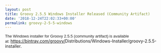 ```yaml
---
layout: post
title: Groovy 2.5.5 Windows Installer Released (Community Artifact)
date: '2018-12-24T22:02:33+00:00'
permalink: groovy-2-5-5-windows
---
```

<span style="color: #222222; font-family: Arial, Helvetica, sans-serif; font-size: small;">The Windows installer for Groovy 2.5.5 (community artifact) is available at:&nbsp;</span><a href="https://bintray.com/groovy/Distributions/Windows-Installer/groovy-2.5.5-installer" target="_blank" data-saferedirecturl="https://www.google.com/url?q=https://bintray.com/groovy/Distributions/Windows-Installer/groovy-2.5.5-installer&amp;source=gmail&amp;ust=1545775073631000&amp;usg=AFQjCNFpY0kyRs3qyemjXf3GWmXL84SfRw" style="color: #1155cc; font-family: Arial, Helvetica, sans-serif; font-size: small;">https://bintray.com/groovy/<wbr />Distributions/Windows-<wbr />Installer/groovy-2.5.5-<wbr />installer</a>.
